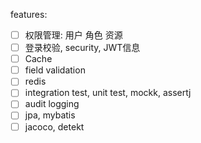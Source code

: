 features:
-[ ] 权限管理: 用户 角色 资源
-[ ] 登录校验, security, JWT信息
-[ ] Cache
-[ ] field validation
-[ ] redis
-[ ] integration test, unit test, mockk, assertj
-[ ] audit logging
-[ ] jpa, mybatis
-[ ] jacoco, detekt
